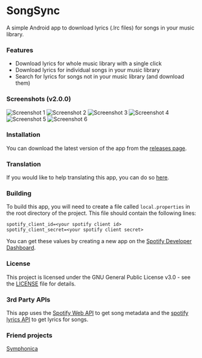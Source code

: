 # SongSync
A simple Android app to download lyrics (.lrc files) for songs in your music library.

### Features
* Download lyrics for whole music library with a single click
* Download lyrics for individual songs in your music library
* Search for lyrics for songs not in your music library (and download them)

### Screenshots (v2.0.0)
![Screenshot 1](https://github.com/Lambada10/SongSync/raw/master/screenshots/screenshot1.png)
![Screenshot 2](https://github.com/Lambada10/SongSync/raw/master/screenshots/screenshot2.png)
![Screenshot 3](https://github.com/Lambada10/SongSync/raw/master/screenshots/screenshot3.png)
![Screenshot 4](https://github.com/Lambada10/SongSync/raw/master/screenshots/screenshot4.png)
![Screenshot 5](https://github.com/Lambada10/SongSync/raw/master/screenshots/screenshot5.png)
![Screenshot 6](https://github.com/Lambada10/SongSync/raw/master/screenshots/screenshot6.png)

### Installation
You can download the latest version of the app from the [releases page](https://github.com/Lambada10/SongSync/releases).

### Translation
If you would like to help translating this app, you can do so [here](https://translate.nift4.org/engage/songsync/).

### Building
To build this app, you will need to create a file called `local.properties` in the root directory of the project. This file should contain the following lines:
```properties
spotify_client_id=<your spotify client id>
spotify_client_secret=<your spotify client secret>
```
You can get these values by creating a new app on the [Spotify Developer Dashboard](https://developer.spotify.com/dashboard/applications).

### License
This project is licensed under the GNU General Public License v3.0 - see the [LICENSE](https://github.com/Lambada10/SongSync/blob/master/LICENSE) file for details.

### 3rd Party APIs
This app uses the [Spotify Web API](https://developer.spotify.com/documentation/web-api/) to get song metadata and the [spotify lyrics API](https://github.com/akashrchandran/spotify-lyrics-api) to get lyrics for songs.

### Friend projects
[Symphonica](https://github.com/AkaneTan/Symphonica)
